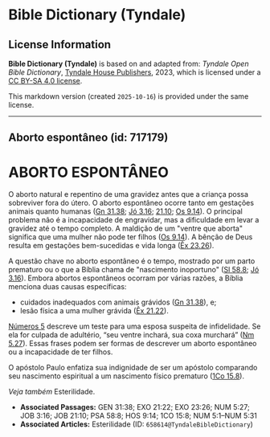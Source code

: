 # Bible Dictionary (Tyndale)

## License Information

**Bible Dictionary (Tyndale)** is based on and adapted from: _Tyndale Open Bible Dictionary_, [Tyndale House Publishers](https://tyndaleopenresources.com/), 2023, which is licensed under a [CC BY-SA 4.0 license](https://creativecommons.org/licenses/by-sa/4.0/legalcode.en).

This markdown version (created `2025-10-16`) is provided under the same license.



--------------------------------

## Aborto espontâneo (id: 717179)

ABORTO ESPONTÂNEO
=================

O aborto natural e repentino de uma gravidez antes que a criança possa sobreviver fora do útero. O aborto espontâneo ocorre tanto em gestações animais quanto humanas ([Gn 31\.38](https://ref.ly/Gen31:38); [Jó 3\.16](https://ref.ly/Job3:16); [21\.10](https://ref.ly/Job21:10); [Os 9\.14](https://ref.ly/Hos9:14)). O principal problema não é a incapacidade de engravidar, mas a dificuldade em levar a gravidez até o tempo completo. A maldição de um "ventre que aborta" significa que uma mulher não pode ter filhos ([Os 9\.14](https://ref.ly/Hos9:14)). A bênção de Deus resulta em gestações bem\-sucedidas e vida longa ([Êx 23\.26](https://ref.ly/Exod23:26)).

A questão chave no aborto espontâneo é o tempo, mostrado por um parto prematuro ou o que a Bíblia chama de "nascimento inoportuno" ([Sl 58\.8](https://ref.ly/Ps58:8); [Jó 3\.16](https://ref.ly/Job3:16)). Embora abortos espontâneos ocorram por várias razões, a Bíblia menciona duas causas específicas:

* cuidados inadequados com animais grávidos ([Gn 31\.38](https://ref.ly/Gen31:38)), e;
* lesão física a uma mulher grávida ([Êx 21\.22](https://ref.ly/Exod21:22)).

[Números 5](https://ref.ly/Num5:1-Num5:31) descreve um teste para uma esposa suspeita de infidelidade. Se ela for culpada de adultério, “seu ventre inchará, sua coxa murchará” ([Nm 5\.27](https://ref.ly/Num5:27)). Essas frases podem ser formas de descrever um aborto espontâneo ou a incapacidade de ter filhos.

O apóstolo Paulo enfatiza sua indignidade de ser um apóstolo comparando seu nascimento espiritual a um nascimento físico prematuro ([1Co 15\.8](https://ref.ly/1Cor15:8)).

*Veja também* Esterilidade.

* **Associated Passages:** GEN 31:38; EXO 21:22; EXO 23:26; NUM 5:27; JOB 3:16; JOB 21:10; PSA 58:8; HOS 9:14; 1CO 15:8; NUM 5:1–NUM 5:31
* **Associated Articles:** Esterilidade (ID: `658614@TyndaleBibleDictionary`)

